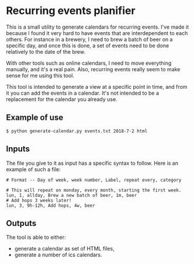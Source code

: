 # Recurring events planifier

This is a small utility to generate calendars for recurring events. I've made
it because I found it very hard to have events that are interdependent to each
others. For instance in a brewery, I need to brew a batch of beer on a specific
day, and once this is done, a set of events need to be done relatively to the
date of the brew.

With other tools such as online calendars, I need to move everything manually,
and it's a real pain. Also, recurring events really seem to make sense for me
using this tool.

This tool is intended to generate a view at a specific point in time, and from
it you can add the events in a calendar. It's not intended to be a replacement
for the calendar you already use.

## Example of use

```
$ python generate-calendar.py events.txt 2018-7-2 html
```

## Inputs

The file you give to it as input has a specific syntax to follow. Here is an
example of such a file:

```
# Format -- Day of week, week number, Label, repeat every, category

# This will repeat on monday, every month, starting the first week.
lun, 1, allday, Brew a new batch of beer, 1m, beer
# Add hops 3 weeks later!
lun, 3, 9h-12h, Add hops, 4w, beer
```

## Outputs

The tool is able to either:

- generate a calendar as set of HTML files, 
- generate a number of ics calendars.
